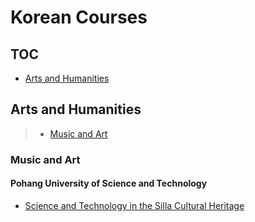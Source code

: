 # Korean Courses
## TOC
 - [Arts and Humanities](#arts-and-humanities)
## Arts and Humanities
> - [Music and Art](#music-and-art)
### Music and Art
#### Pohang University of Science and Technology
 - [Science and Technology in the Silla Cultural Heritage](https://www.coursera.org/learn/silla-science-technology)

